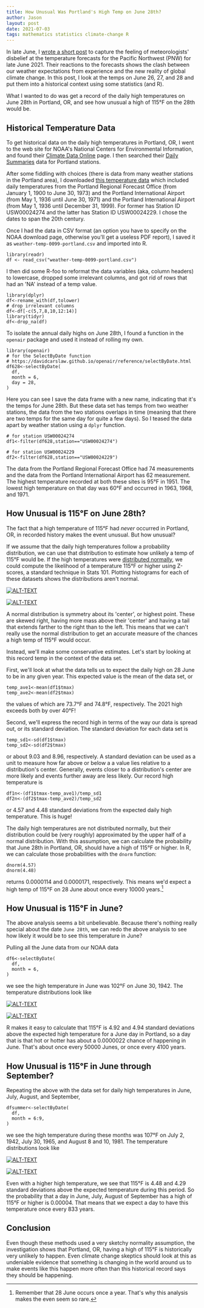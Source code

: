 ```yaml
---
title: How Unusual Was Portland's High Temp on June 28th?
author: Jason
layout: post
date: 2021-07-03
tags: mathematics statistics climate-change R
---
```


In late June, I [wrote a short post](http://thecoldfish.com/2021/06/23/heatwave-modeling.html) to capture the feeling of meteorologists' disbelief at the temperature forecasts for the Pacific Northwest (PNW) for late June 2021.  Their reactions to the forecasts shows the clash between our weather expectations from experience and the new reality of global climate change.  In this post, I look at the temps on June 26, 27, and 28 and put them into a historical context using some statistics (and R).

What I wanted to do was get a record of the daily high temperatures on June 28th in Portland, OR, and see how unusual a high of 115&deg;F on the 28th would be.

## Historical Temperature Data

To get historical data on the daily high temperatures in Portland, OR, I went to the web site for NOAA's  National Centers for Environmental Information, and found their [Climate Data Online](https://www.ncdc.noaa.gov/cdo-web/datasets) page.  I then searched their [Daily Summaries](https://www.ncdc.noaa.gov/cdo-web/search?datasetid=GHCND) data for Portland stations.

After some fiddling with choices (there is data from many weather stations in the Portland area), I downloaded [this temperature data](/assets/data/weather-temp-0099-portland.csv) which included daily temperatures from the Portland Regional Forecast Office (from January 1, 1900 to June 30, 1973) and the Portland International Airport (from May 1, 1936 until June 30, 1971) and the Portland International Airport (from May 1, 1936 until December 31, 1999).  For former has Station ID USW00024274 and the latter has Station ID USW00024229.  I chose the dates to span the 20th century.

Once I had the data in CSV format (an option you have to specify on the NOAA download page, otherwise you'll get a useless PDF report), I saved it as `weather-temp-0099-portland.csv` and imported into R.

```
library(readr)
df <- read_csv("weather-temp-0099-portland.csv")
```

I then did some R-foo to reformat the data variables (aka, column headers) to lowercase, dropped some irrelevant columns, and got rid of rows that had an 'NA' instead of a temp value.

```
library(dplyr)
df<-rename_with(df,tolower)
# drop irrelevant columns
df<-df[-c(5,7,8,10,12:14)]
library(tidyr)
df<-drop_na(df)
```

To isolate the annual daily highs on June 28th, I found a function in the `openair` package and used it instead of rolling my own.

```
library(openair)
# for the SelectByDate function
# https://davidcarslaw.github.io/openair/reference/selectByDate.html
df628<-selectByDate(
  df,
  month = 6,
  day = 28,
)
```

Here you can see I save the data frame with a new name, indicating that it's the temps for June 28th.  But these data set has temps from two weather stations, the data from the two stations overlaps in time (meaning that there are two temps for the same day for quite a few days).  So I teased the data apart by weather station using a `dplyr` function.

```
# for station USW00024274
df1<-filter(df628,station=="USW00024274")

# for station USW00024229
df2<-filter(df628,station=="USW00024229")
```
The data from the Portland Regional Forecast Office had 74 measurements and the data from the Portland International Airport has 62 measurement.  The highest temperature recorded at both these sites is 95&deg;F in 1951.  The lowest high temperature on that day was 60&deg;F and occurred in 1963, 1968, and 1971.

## How Unusual is 115&deg;F on June 28th?

The fact that a high temperature of 115&deg;F had *never* occurred in Portland, OR, in recorded history makes the event unusual.  But how unusual?

If we assume that the daily high temperatures follow a probability distribution, we can use that distribution to estimate how unlikely a temp of 115&deg;F would be.  If the high temperatures were [distributed normally](https://en.wikipedia.org/wiki/Normal_distribution), we could compute the likelihood of a temperature 115&deg;F or higher using Z-scores, a standard technique in Stats 101.  Plotting histograms for each of these datasets shows the distributions aren't normal.

[![ALT-TEXT](/assets/images/Rplot-hist628station1-thumbnail.png)](/assets/images/Rplot-hist628station1.png)

[![ALT-TEXT](/assets/images/Rplot-hist628station2-thumbnail.png)](/assets/images/Rplot-hist628station2.png)

A normal distribution is symmetry about its 'center', or highest point.  These are skewed right, having more mass above their 'center' and having a tail that extends farther to the right than to the left.  This means that we can't really use the normal distribution to get an accurate measure of the chances a high temp of 115&deg;F would occur.

Instead, we'll make some conservative estimates.  Let's start by looking at this record temp in the context of the data set.  

First, we'll look at what the data tells us to expect the daily high on 28 June to be in any given year.  This expected value is the mean of the data set, or

```
temp_ave1<-mean(df1$tmax)
temp_ave2<-mean(df2$tmax)
```

the values of which are 73.7&deg;F and 74.8&deg;F, respectively.  The 2021 high exceeds both by over 40&deg;F!

Second, we'll express the record high in terms of the way our data is spread out, or its standard deviation.  The standard deviation for each data set is

```
temp_sd1<-sd(df1$tmax)
temp_sd2<-sd(df2$tmax)
```

or about 9.03 and 8.96, respectively.  A standard deviation can be used as a unit to measure how far above or below a a value lies relative to a distribution's center.  Generally, events closer to a distribution's center are more likely and events further away are less likely.  Our record high temperature is

```
df1n<-(df1$tmax-temp_ave1)/temp_sd1
df2n<-(df2$tmax-temp_ave2)/temp_sd2
```

or 4.57 and 4.48 standard deviations from the expected daily high temperature.  This is huge!

The daily high temperatures are not distributed normally, but their distribution could be (very roughly) approximated by the upper half of a normal distribution.  With this assumption, we can calculate the probability that June 28th in Portland, OR, should have a high of 115&deg;F or higher.  In R, we can calculate those probabilities with the `dnorm` function:

```
dnorm(4.57)
dnorm(4.48)
```

returns 0.0000114 and 0.0000171, respectively.  This means we'd expect a high temp of 115&deg;F on 28 June about once every 10000 years.[^1]

## How Unusual is 115&deg;F in June?

The above analysis seems a bit unbelievable.  Because there's nothing really special about the date `June 28th`, we can redo the above analysis to see how likely it would be to see this temperature in June?

Pulling all the June data from our NOAA data

```
df6<-selectByDate(
  df,
  month = 6,
)
```

we see the high temperature in June was 102&deg;F on June 30, 1942.  The temperature distributions look like

[![ALT-TEXT](/assets/images/Rplot-hist6station1-thumbnail.png)](/assets/images/Rplot-hist6station1.png)

[![ALT-TEXT](/assets/images/Rplot-hist6station2-thumbnail.png)](/assets/images/Rplot-hist6station2.png)

R makes it easy to calculate that 115&deg;F is 4.92 and 4.94 standard deviations above the expected high temperature for a June day in Portland, so a day that is that hot or hotter has about a 0.0000022 chance of happening in June.  That's about once every 50000 Junes, or once every 4100 years.

## How Unusual is 115&deg;F in June through September?

Repeating the above with the data set for daily high temperatures in June, July, August, and September,

```
dfsummer<-selectByDate(
  df,
  month = 6:9,
)
```

we see the high temperature during these months was 107&deg;F on July 2, 1942, July 30, 1965, and August 8 and 10, 1981.  The temperature distributions look like

[![ALT-TEXT](/assets/images/Rplot-histsumstation1-thumbnail.png)](/assets/images/Rplot-histsumstation1.png)

[![ALT-TEXT](/assets/images/Rplot-histsumstation2-thumbnail.png)](/assets/images/Rplot-histsumstation2.png)

Even with a higher high temperature, we see that 115&deg;F is 4.48 and 4.29 standard deviations above the expected temperature during this period.  So the probability that a day in June, July, August of September has a high of 115&deg;F or higher is 0.00004.  That means that we expect a day to have this temperature once every 833 years.

## Conclusion

Even though these methods used a very sketchy normality assumption, the investigation shows that Portland, OR, having a high of 115&deg;F is historically very unlikely to happen.  Even climate change skeptics should look at this as undeniable evidence that something is changing in the world around us to make events like this happen more often than this historical record says they should be happening.

[^1]:  Remember that 28 June occurs once a year.  That's why this analysis makes the even seem so rare. 

<!--
SYNTAX FOR IMAGES
* use services to create JPG and to create thumbnail that is 720px wide

[![ALT-TEXT](/assets/images/filename-thumbnail.jpg)](/assets/images/filename.jpg)
-->

<!--
SYNTAX FOR VIDEO
* convert MOV to mp4 using VLC

<video width="480" height="320" controls="controls">
  <source src="/assets/media/filename.m4v" type="video/mp4">
</video>
-->
